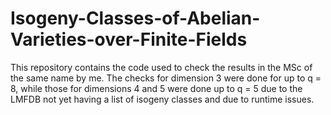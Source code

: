 # Isogeny-Classes-of-Abelian-Varieties-over-Finite-Fields

This repository contains the code used to check the results in the MSc of the same name by me.
The checks for dimension 3 were done for up to q = 8, while those for dimensions 4 and 5 were done up to q = 5 due to the LMFDB not yet having a list of isogeny classes and due to runtime issues.
